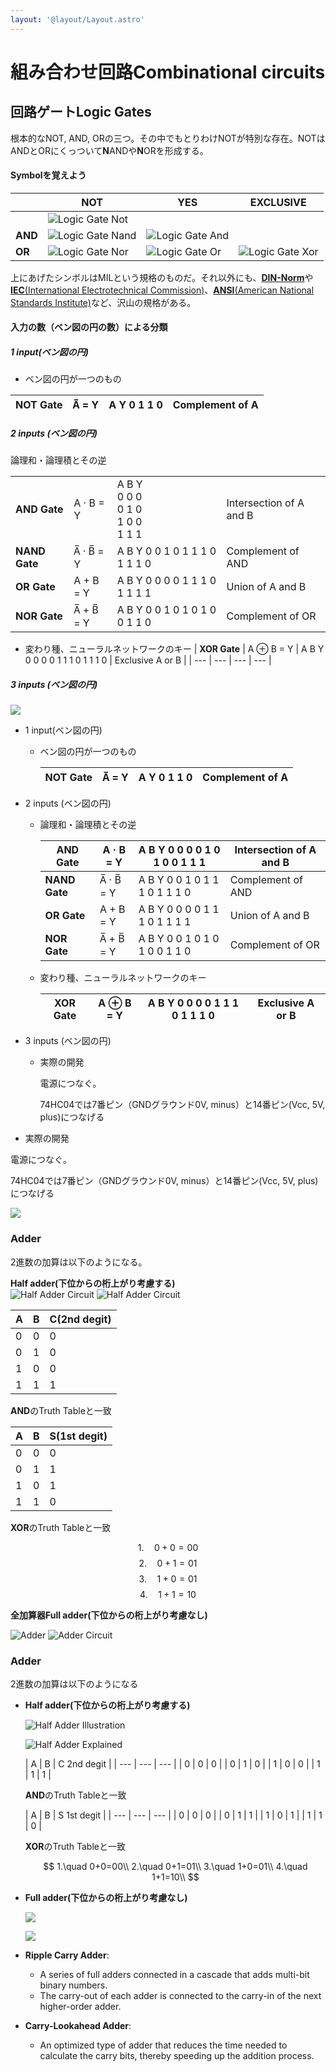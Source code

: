 ```yaml
---
layout: '@layout/Layout.astro'
---
```

# 組み合わせ回路Combinational circuits
## **回路ゲートLogic Gates**

根本的なNOT, AND, ORの三つ。その中でもとりわけNOTが特別な存在。NOTはANDとORにくっついて**N**ANDや**N**ORを形成する。

#### Symbolを覚えよう
||**NOT**|**YES**|**EXCLUSIVE**|
|---|---|---|---|
||![Logic Gate Not](/blog/cs/logic-gate-not.png)||
|**AND**|![Logic Gate Nand](/blog/cs/logic-gate-nand.png)|![Logic Gate And](/blog/cs/logic-gate-and.png)|
|**OR**|![Logic Gate Nor](/blog/cs/logic-gate-nor.png)|![Logic Gate Or](/blog/cs/logic-gate-or.png)|![Logic Gate Xor](/blog/cs/logic-gate-xor.png)|
    
上にあげたシンボルはMILという規格のものだ。それ以外にも、[**DIN-Norm**](https://de.m.wikipedia.org/wiki/DIN-Norm)や[**IEC**(International Electrotechnical Commission)](https://en.m.wikipedia.org/wiki/International_Electrotechnical_Commission)、[**ANSI**(American National Standards Institute)](https://en.m.wikipedia.org/wiki/American_National_Standards_Institute)など、沢山の規格がある。

#### 入力の数（ベン図の円の数）による分類
##### 1 input(ベン図の円)
- ベン図の円が一つのもの
		
| **NOT Gate** | A̅ = Y | A Y  0 1  1 0 | Complement of A |
| --- | --- | --- | --- |

##### 2 inputs (ベン図の円)
論理和・論理積とその逆

|||||
|---|---|---|---|
| **AND Gate** | A · B = Y | A B Y<br>0 0 0<br>0 1 0<br>1 0 0<br>1 1 1 | Intersection of A and B |
| **NAND Gate** | A̅ · B̅ = Y | A B Y  0 0 1  0 1 1  1 0 1  1 1 0 | Complement of AND |
| **OR Gate** | A + B = Y | A B Y  0 0 0  0 1 1  1 0 1  1 1 1 | Union of A and B |
| **NOR Gate** | A̅ + B̅ = Y | A B Y  0 0 1  0 1 0  1 0 0  1 1 0 | Complement of OR |

- 変わり種、ニューラルネットワークのキー
| **XOR Gate** | A ⊕ B = Y | A B Y  0 0 0  0 1 1  1 0 1  1 1 0 | Exclusive A or B |
| --- | --- | --- | --- |

##### 3 inputs (ベン図の円)
    
![](/blog/cs/3inputs-logic-chart.jpg)

- 1 input(ベン図の円)
    - ベン図の円が一つのもの
        
        
        | **NOT Gate** | A̅ = Y | A Y  0 1  1 0 | Complement of A |
        | --- | --- | --- | --- |
- 2 inputs (ベン図の円)
    - 論理和・論理積とその逆
        
        
        | **AND Gate** | A · B = Y | A B Y  0 0 0  0 1 0  1 0 0  1 1 1 | Intersection of A and B |
        | --- | --- | --- | --- |
        | **NAND Gate** | A̅ · B̅ = Y | A B Y  0 0 1  0 1 1  1 0 1  1 1 0 | Complement of AND |
        | **OR Gate** | A + B = Y | A B Y  0 0 0  0 1 1  1 0 1  1 1 1 | Union of A and B |
        | **NOR Gate** | A̅ + B̅ = Y | A B Y  0 0 1  0 1 0  1 0 0  1 1 0 | Complement of OR |
    - 変わり種、ニューラルネットワークのキー
        
        
        | **XOR Gate** | A ⊕ B = Y | A B Y  0 0 0  0 1 1  1 0 1  1 1 0 | Exclusive A or B |
        | --- | --- | --- | --- |
- 3 inputs (ベン図の円)
    
    [](/blog/cs/3inputs-logic-chart.jpg)
    
    - 実際の開発
        
        電源につなぐ。
        
        74HC04では7番ピン（GNDグラウンド0V, minus）と14番ピン(Vcc, 5V, plus)につなげる
        
        [](/blog/cs/3inputs-top-view.jpg)
    
- 実際の開発

電源につなぐ。

74HC04では7番ピン（GNDグラウンド0V, minus）と14番ピン(Vcc, 5V, plus)につなげる

![](/blog/cs/3inputs-top-view.jpg)

### Adder

2進数の加算は以下のようになる。

**Half adder(下位からの桁上がり考慮する)**    
![Half Adder Circuit](/blog/cs/half-adder.png)
![Half Adder Circuit](/blog/cs/half-adder-circuit.png)
    
| A | B | C(2nd degit) |
| --- | --- | --- |
| 0 | 0 | 0 |
| 0 | 1 | 0 |
| 1 | 0 | 0 |
| 1 | 1 | 1 |
    
**AND**のTruth Tableと一致
    
| A | B | S(1st degit) |
| --- | --- | --- |
| 0 | 0 | 0 |
| 0 | 1 | 1 |
| 1 | 0 | 1 |
| 1 | 1 | 0 |

**XOR**のTruth Tableと一致

$$ 1.\quad 0+0=00 $$
$$ 2.\quad 0+1=01 $$
$$ 3.\quad 1+0=01 $$
$$ 4.\quad 1+1=10 $$
    
**全加算器Full adder(下位からの桁上がり考慮なし)**
    
![Adder](/blog/cs/adder.png)
![Adder Circuit](/blog/cs/adder-circuit.png)

### Adder

2進数の加算は以下のようになる

- **Half adder(下位からの桁上がり考慮する)**
    
    ![Half Adder Illustration](/blog/cs/half-adder.png)
    
    ![Half Adder Explained](/blog/cs/half-adder-circuit.png)
    
    | A | B | C
    2nd degit |
    | --- | --- | --- |
    | 0 | 0 | 0 |
    | 0 | 1 | 0 |
    | 1 | 0 | 0 |
    | 1 | 1 | 1 |
    
    **AND**のTruth Tableと一致
    
    | A | B | S
    1st degit |
    | --- | --- | --- |
    | 0 | 0 | 0 |
    | 0 | 1 | 1 |
    | 1 | 0 | 1 |
    | 1 | 1 | 0 |
    
    **XOR**のTruth Tableと一致
    
    $$
    1.\quad 0+0=00\\
    2.\quad 0+1=01\\
    3.\quad 1+0=01\\
    4.\quad 1+1=10\\
    $$
    
- **Full adder(下位からの桁上がり考慮なし)**
    
    ![](/blog/cs/full-adder.png)
    
    ![](/blog/cs/full-adder-circuit.png)
    
- **Ripple Carry Adder**:
    - A series of full adders connected in a cascade that adds multi-bit binary numbers.
    - The carry-out of each adder is connected to the carry-in of the next higher-order adder.
- **Carry-Lookahead Adder**:
    - An optimized type of adder that reduces the time needed to calculate the carry bits, thereby speeding up the addition process.